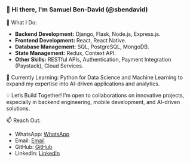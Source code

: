 ### 👋 Hi there, I'm Samuel Ben-David (@sbendavid)

🚀 What I Do:

- **Backend Development:** Django, Flask, Node.js, Express.js.
- **Frontend Development:** React, React Native.
- **Database Management:** SQL, PostgreSQL, MongoDB.
- **State Management:** Redux, Context API.
- **Other Skills:** RESTful APIs, Authentication, Payment Integration (Paystack), Cloud Services.

📖 Currently Learning: Python for Data Science and Machine Learning to expand my expertise into AI-driven applications and analytics.

💡 Let’s Build Together! I’m open to collaborations on innovative projects, especially in backend engineering, mobile development, and AI-driven solutions.

📫 Reach Out:

- WhatsApp: [WhatsApp](https://wa.me/2348131542720) 
- Email: [Email](mailto:samuelbendavid01@gmail.com) 
- GitHub: [GitHub](https://github.com/sbendavid) 
- LinkedIn: [LinkedIn](www.linkedin.com/in/ben-david-samuel-107a86267) 

<!---
sbendavid/sbendavid is a ✨ special ✨ repository because its `README.md` (this file) appears on your GitHub profile.
You can click the Preview link to take a look at your changes.
--->
